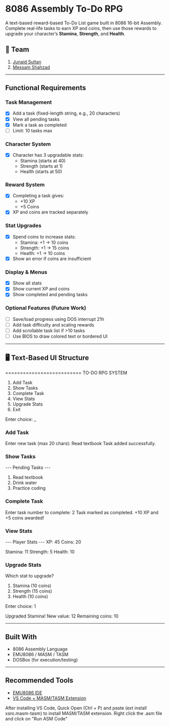 # 8086 Assembly To-Do RPG

A text-based reward-based To-Do List game built in 8086 16-bit Assembly.  
Complete real-life tasks to earn XP and coins, then use those rewards to upgrade your character’s **Stamina**, **Strength**, and **Health**.

## 📌 Team
1. [Junaid Sultan](https://github.com/junaidsultanxyz)
2. [Messam Shahzad](https://github.com/Misu06)

---

## Functional Requirements

### Task Management
- [x] Add a task (fixed-length string, e.g., 20 characters)
- [x] View all pending tasks
- [x] Mark a task as completed
- [ ] Limit: 10 tasks max

### Character System
- [x] Character has 3 upgradable stats:
  - Stamina (starts at 40)
  - Strength (starts at 1)
  - Health (starts at 50)

### Reward System
- [x] Completing a task gives:
  - +10 XP
  - +5 Coins
- [x] XP and coins are tracked separately

### Stat Upgrades
- [x] Spend coins to increase stats:
  - Stamina: +1 → 10 coins
  - Strength: +1 → 15 coins
  - Health: +1 → 10 coins
- [x] Show an error if coins are insufficient

### Display & Menus
- [x] Show all stats
- [x] Show current XP and coins
- [x] Show completed and pending tasks

### Optional Features (Future Work)
- [ ] Save/load progress using DOS interrupt 21h
- [ ] Add task difficulty and scaling rewards
- [ ] Add scrollable task list if >10 tasks
- [ ] Use BIOS to draw colored text or bordered UI

---

## 🖥️ Text-Based UI Structure

==========================
TO-DO RPG SYSTEM
1. Add Task
2. Show Tasks
3. Complete Task
4. View Stats
5. Upgrade Stats
6. Exit

Enter choice: _


### Add Task
Enter new task (max 20 chars): Read textbook
Task added successfully.


### Show Tasks
--- Pending Tasks ---
1. Read textbook
2. Drink water
3. Practice coding


### Complete Task
Enter task number to complete: 2
Task marked as completed.
+10 XP and +5 coins awarded!


### View Stats
--- Player Stats ---
XP: 45
Coins: 20

Stamina: 11
Strength: 5
Health: 10


### Upgrade Stats
Which stat to upgrade?

1. Stamina (10 coins)
2. Strength (15 coins)
3. Health (10 coins)

Enter choice: 1

Upgraded Stamina! New value: 12
Remaining coins: 10



---

## Built With
- 8086 Assembly Language
- EMU8086 / MASM / TASM
- DOSBox (for execution/testing)

---

## Recommended Tools
- [EMU8086 IDE](https://emu8086-microprocessor-emulator.en.softonic.com/)
- [VS Code + MASM/TASM Extension](https://code.visualstudio.com/download)

After installing VS Code, Quick Open (Ctrl + P) and paste (ext install xsro.masm-tasm) to install MASM/TASM extension. Right click the .asm file and click on "Run ASM Code"
